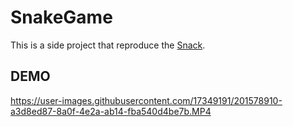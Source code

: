 # SnakeGame
This is a side project that reproduce the [Snack](https://en.wikipedia.org/wiki/Snake_(video_game_genre)).

## DEMO
https://user-images.githubusercontent.com/17349191/201578910-a3d8ed87-8a0f-4e2a-ab14-fba540d4be7b.MP4
